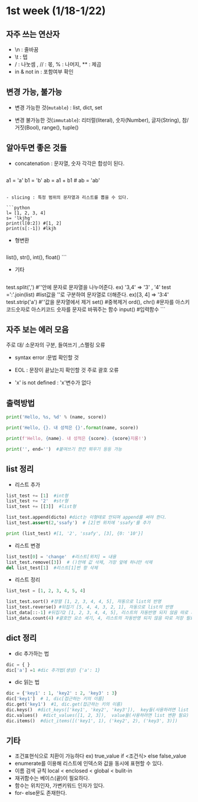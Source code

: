 # 1st week (1/18-1/22)



## 자주 쓰는 연산자

- \n : 줄바꿈
- \t : 텝
- / : 나눗셈 , // : 몫, % : 나머지, ** : 제곱
- in & not in : 포함여부 확인



## 변경 가능, 불가능

- 변경 가능한 것(`mutable`) : list, dict, set

 - 변경 불가능한 것(`immutable`): 리터럴(literal), 숫자(Number), 글자(String), 참/거짓(Bool), range(), tuple()

  

## 알아두면 좋은 것들

- concatenation : 문자열, 숫자 각각은 합성이 된다.

  ```python
a1 = 'a' 
b1 = 'b'
ab = a1 + b1  # ab = 'ab'
  ```

- slicing : 특정 범위의 문자열과 리스트를 뽑을 수 있다.

  ```python
  l= [1, 2, 3, 4]
  s= 'lkjhg'
  print(l[0:2]) #[1, 2]
  print(s[:-1]) #lkjh
  ```

- 형변환

	```python
list(), str(), int(), float()
	```
	
- 기타

	```python
test.split(',')  #''안에 문자로 문자열을 나누어준다. ex) '3,4' => '3' , '4'
	test =':'.join(list) #list값을 ''로 구분하여 문자열로 더해준다. ex)[3, 4] => '3:4'
	test.strip('a')  #''값을 문자열에서 제거
	set()  #중복제거
	ord(), chr()  #문자를 아스키코드숫자로 아스키코드 숫자를 문자로 바꿔주는 함수
	input()  #입력함수
	```



##  자주 보는 에러 모음

주로 대/ 소문자의 구분, 들여쓰기 ,스펠링 오류

- syntax error :문법 확인할 것

- EOL : 문장이 끝났는지 확인할 것  주로 괄호 오류

- 'x' is not defined : 'x'변수가 없다

  

##  출력방법

````python
print('Hello, %s, %d' % (name, score))

print('Hello, {}. 내 성적은 {}'.format(name, score))

print(f'Hello, {name}. 내 성적은 {score}. {score}지롱!')

print('', end='')  #붙여쓰기 한칸 뛰우기 등등 가능
````



## list 정리

- 리스트 추가

```python
list_test += [1]  #int형 
list_test += '2'  #str형
list_test += [[3]]  #list형

list_test.append(dicto) #dict는 이형태로 안되며 append를 써야 한다.
list_test.assert(2,'ssafy')  # [2]번 위치에 'ssafy'를 추가

print (list_test) #[1, '2', 'ssafy', [3], {0: '10'}]
```

- 리스트 변경

```python
list_test[0] = 'change'  #리스트[위치] = 내용
list_test.remove([3])  # ()안에 값 삭제, 가장 앞에 하나만 삭제
del list_test[1]  #리스트[1]번 항 삭제
```

- 리스트 정리

```python
list_test = [1, 2, 3, 4, 5, 4]

list_test.sort() #정렬 [1, 2, 3, 4, 4, 5], 자동으로 list의 반영
list_test.reverse() #뒤집기 [5, 4, 4, 3, 2, 1], 자동으로 list의 반영
list_data[::-1] #뒤집기2 [1, 2, 3, 4, 4, 5], 리스트의 자동반영 되지 않음 따로 저장 필요
list_data.count(4) #괄호안 요소 세기, 4, 리스트의 자동반영 되지 않음 따로 저장 필요
```



## dict 정리

- dic 추가하는 법

```python
dic = { }
dic['a'] =1 #dic 추가법(생성) {'a': 1}
```

- dic 읽는 법

```python
dic = {'key1' : 1, 'key2' : 2, 'key3' : 3}
dic['key1']  # 1, dic[접근하는 키의 이름]
dic.get('key1')  #1, dic.get(접근하는 키의 이름)
dic.keys()  #dict_keys(['key1', 'key2', 'key3']),  key들(사용하려면 list 변환 필요)
dic.values()  #dict_values([1, 2, 3]),  value들(사용하려면 list 변환 필요)
dic.items()  #dict_items([('key1', 1), ('key2', 2), ('key3', 3)])
```



## 기타

- 조건표현식으로 치환이 가능하다  ex) true_value if <조건식> else false_value
- enumerate를 이용해 리스트에 인덱스와 값을 동시에 표현할 수 있다.
- 이름 검색 규칙 local < enclosed < global < bulit-in
- 재귀함수는 베이스(끝)이 필요하다.
- 함수는 위치인자, 가변키워드 인자가 있다.
- for- else문도 존재한다.

